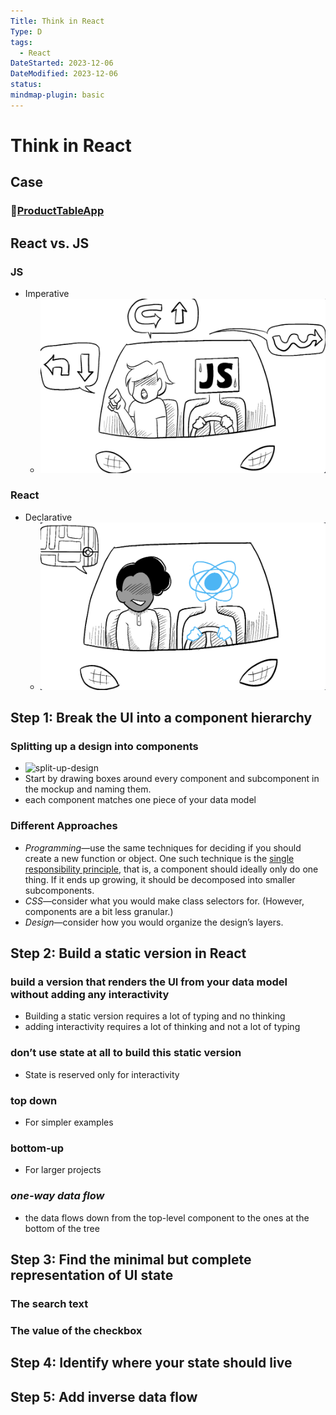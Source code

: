 ```yaml
---
Title: Think in React
Type: D
tags:
  - React
DateStarted: 2023-12-06
DateModified: 2023-12-06
status: 
mindmap-plugin: basic
---
```


# Think in React

## Case

### 📌[ProductTableApp](ProductTableApp.md)

## React vs. JS

### JS
- Imperative
    - ![](z-Assets/Paste%20image%201701516791954image.png)

### React
- Declarative
    - ![](z-Assets/Paste%20image%201701516813982image.png)

## Step 1: **Break the UI** into a component hierarchy

### Splitting up a design into components
- ![split-up-design](https://react.dev/images/docs/s_thinking-in-react_ui_outline.png)
- Start by drawing boxes around every component and subcomponent in the mockup and naming them.
- each component matches one piece of your data model

### Different Approaches
- _Programming_—use the same techniques for deciding if you should create a new function or object. One such technique is the [single responsibility principle](https://en.wikipedia.org/wiki/Single_responsibility_principle), that is, a component should ideally only do one thing. If it ends up growing, it should be decomposed into smaller subcomponents.
- _CSS_—consider what you would make class selectors for. (However, components are a bit less granular.)
- _Design_—consider how you would organize the design’s layers.

## Step 2: Build a **static version** in React

### build a version that renders the UI from your data model without adding any interactivity
- Building a static version requires a lot of typing and no thinking
- adding interactivity requires a lot of thinking and not a lot of typing

### don’t use state at all to build this static version
- State is reserved only for interactivity

### top down
- For simpler examples

### bottom-up
- For larger projects

### _one-way data flow_
- the data flows down from the top-level component to the ones at the bottom of the tree

## Step 3: Find the minimal but complete representation of **UI state**

### The search text

### The value of the checkbox

## Step 4: Identify **where** your state should live

## Step 5: Add **inverse data flow**